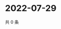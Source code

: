 # 2022-07-29

共 0 条

<!-- BEGIN WEIBO -->
<!-- 最后更新时间 Fri Jul 29 2022 00:26:54 GMT+0800 (China Standard Time) -->

<!-- END WEIBO -->
